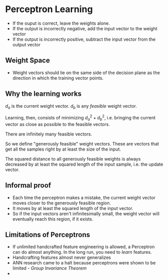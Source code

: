 Perceptron Learning
===================

* If the ouput is correct, leave the weights alone.
* If the output is incorrectly negative, add the input vector to the weight vector
* If the output is incorrectly positive, subtract the input vector from the output vector

Weight Space
-------------

* Weight vectors should lie on the same side of the decision plane as the direction in which the training vector points.

Why the learning works
-----------------------

$d_{a}$ is the current weight vector.
$d_{b}$ is any _feasible_ weight vector.

Learning, then, consists of minimizing $d_{a}^{2} + d_{b}^{2}$, i.e. bringing the current vector as close as possible to the feasible vectors.

There are infinitely many feasible vectors.

So we define "generously feasible" weight vectors. These are vectors that get all the samples right by at least the size of the input.

The squared distance to all generously feasible weights is always decreased by at least the squared length of the input sample, i.e. the update vector.

Informal proof
--------------
* Each time the perceptron makes a mistake, the current weight vector moves closer to the generously feasible region.
* It moves by at least the squared length of the input vector.
* So if the input vectors aren't infinitesimally small, the weight vector will eventually reach this region, if it exists.

Limitations of Perceptrons
-----------------------

* If unlimited handcrafted feature engineering is allowed, a Perceptron can do almost anything. In the long run, you need to _learn_ features.
* Handcrafting features almost never generalizes
* ANN research came to a halt because perceptrons were shown to be limited - _Group Invariance Theorem_
* 